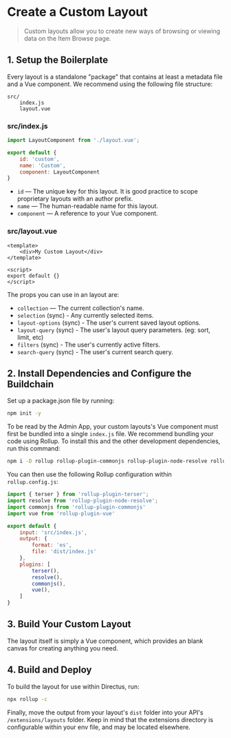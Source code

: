# Create a Custom Layout

> Custom layouts allow you to create new ways of browsing or viewing data on the Item Browse page.

## 1. Setup the Boilerplate

Every layout is a standalone "package" that contains at least a metadata file and a Vue component. We recommend using the following file structure:

```
src/
	index.js
	layout.vue
```

### src/index.js

```js
import LayoutComponent from './layout.vue';

export default {
    id: 'custom',
    name: 'Custom',
	component: LayoutComponent
}
```

* `id` — The unique key for this layout. It is good practice to scope proprietary layouts with an author prefix.
* `name` — The human-readable name for this layout.
* `component` — A reference to your Vue component.

### src/layout.vue

```vue
<template>
    <div>My Custom Layout</div>
</template>

<script>
export default {}
</script>
```

The props you can use in an layout are:

* `collection` — The current collection's name.
* `selection` (sync) - Any currently selected items.
* `layout-options` (sync) - The user's current saved layout options.
* `layout-query` (sync) - The user's layout query parameters. (eg: sort, limit, etc)
* `filters` (sync) - The user's currently active filters.
* `search-query` (sync) - The user's current search query.

## 2. Install Dependencies and Configure the Buildchain

Set up a package.json file by running:

```bash
npm init -y
```

To be read by the Admin App, your custom layouts's Vue component must first be bundled into a single `index.js` file. We recommend bundling your code using Rollup. To install this and the other development dependencies, run this command:

```bash
npm i -D rollup rollup-plugin-commonjs rollup-plugin-node-resolve rollup-plugin-terser rollup-plugin-vue@5.0.0 @vue/compiler-sfc vue-template-compiler
```

You can then use the following Rollup configuration within `rollup.config.js`:

```js
import { terser } from 'rollup-plugin-terser';
import resolve from 'rollup-plugin-node-resolve';
import commonjs from 'rollup-plugin-commonjs'
import vue from 'rollup-plugin-vue'

export default {
    input: 'src/index.js',
    output: {
        format: 'es',
        file: 'dist/index.js'
    },
    plugins: [
        terser(),
        resolve(),
        commonjs(),
        vue(),
    ]
}
```

## 3. Build Your Custom Layout

The layout itself is simply a Vue component, which provides an blank canvas for creating anything you need.

## 4. Build and Deploy

To build the layout for use within Directus, run:

```bash
npx rollup -c
```

Finally, move the output from your layout's `dist` folder into your API's `/extensions/layouts` folder. Keep in mind that the extensions directory is configurable within your env file, and may be located elsewhere.
